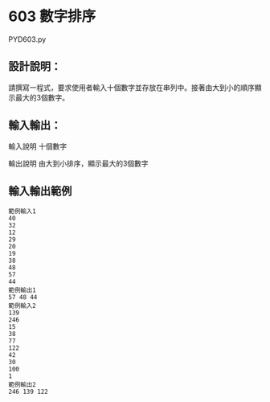 # 603 數字排序
PYD603.py
## 設計說明：
請撰寫一程式，要求使用者輸入十個數字並存放在串列中。接著由大到小的順序顯示最大的3個數字。

## 輸入輸出：
輸入說明
十個數字

輸出說明
由大到小排序，顯示最大的3個數字

## 輸入輸出範例

```
範例輸入1
40
32
12
29
20
19
38
48
57
44
範例輸出1
57 48 44
範例輸入2
139
246
15
38
77
122
42
30
100
1
範例輸出2
246 139 122
```
